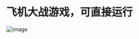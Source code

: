 # 飞机大战游戏，可直接运行  
![image](https://user-images.githubusercontent.com/82042336/210126907-5404964e-7f37-4373-96ae-bb1b09d4a0aa.png)
